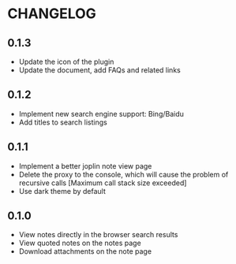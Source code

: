 # CHANGELOG

## 0.1.3

- Update the icon of the plugin
- Update the document, add FAQs and related links

## 0.1.2

- Implement new search engine support: Bing/Baidu
- Add titles to search listings

## 0.1.1

- Implement a better joplin note view page
- Delete the proxy to the console, which will cause the problem of recursive calls [Maximum call stack size exceeded]
- Use dark theme by default

## 0.1.0

- View notes directly in the browser search results
- View quoted notes on the notes page
- Download attachments on the note page
